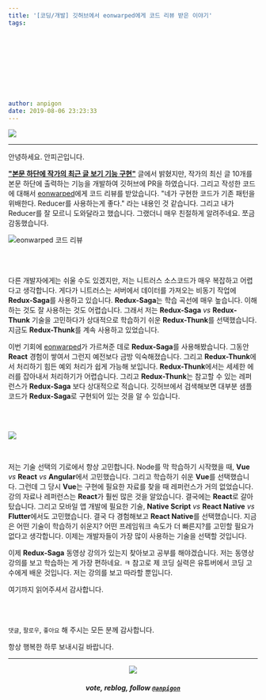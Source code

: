```yaml
---
title: '[코딩/개발] 깃허브에서 eonwarped에게 코드 리뷰 받은 이야기'
tags:
  
  
  
  
  
  
  
  
  
  
author: anpigon
date: 2019-08-06 23:23:33
---
```


![](https://steemitimages.com/640x0/https://cdn.steemitimages.com/DQmXtBYt3kXFAhrVjuGUGa5TQrgUZ2nL8npNsg67WYqZQ57/11A557AA-ADD4-484C-AD9E-FCD37D09C38B.jpeg)

***

안녕하세요. 안피곤입니다.

**["본문 하단에 작가의 최근 글 보기 기능 구현"](https://steemit.com/zzan/@anpigon/4kwmuf)** 글에서 밝혔지만, 작가의 최신 글 10개를 본문 하단에 출력하는 기능을 개발하여 깃허브에 PR을 하였습니다. 그리고 작성한 코드에 대해서 [eonwarped]()에게 코드 리뷰를 받았습니다. "네가 구현한 코드가 기존 패턴을 위배한다. Reducer를 사용하는게 좋다." 라는 내용인 것 같습니다. 그리고 내가 Reducer를 잘 모르니 도와달라고 했습니다. 그랬더니 매우 친절하게 알려주네요. 쪼금 감동했습니다.

![eonwarped 코드 리뷰](https://files.steempeak.com/file/steempeak/anpigon/133nZpqJ-E18489E185B3E1848FE185B3E18485E185B5E186ABE18489E185A3E186BA202019-08-0620E1848BE185A9E18492E185AE2010.35.21.png)

<br>
<br>

다른 개발자에게는 쉬울 수도 있겠지만, 저는 니트러스 소스코드가 매우 복잡하고 어렵다고 생각합니다. 게다가 니트러스는 서버에서 데이터를 가져오는 비동기 작업에 **Redux-Saga**를 사용하고 있습니다. **Redux-Saga**는 학습 곡선에 매우 높습니다. 이해하는 것도 잘 사용하는 것도 어렵습니다.  그래서 저는 **Redux-Saga** *vs* **Redux-Thunk** 기술을 고민하다가 상대적으로 학습하기 쉬운 **Redux-Thunk**를 선택했습니다. 지금도 **Redux-Thunk**를 계속 사용하고 있었습니다.

이번 기회에 [eonwarped]()가 가르쳐준 데로 **Redux-Saga**를 사용해봤습니다. 그동안 **React** 경험이 쌓여서 그런지 예전보다 금방 익숙해졌습니다. 그리고 **Redux-Thunk**에서 처리하기 힘든 예외 처리가 쉽게 가능해 보입니다. **Redux-Thunk**에서는 세세한 에러를 잡아내서 처리하기가 어렵습니다. 그리고 **Redux-Thunk**는 참고할 수 있는 레퍼런스가 **Redux-Saga** 보다 상대적으로 적습니다. 깃허브에서 검색해보면 대부분 샘플 코드가 **Redux-Saga**로 구현되어 있는 것을 알 수 있습니다.

<br>
<br>

![](https://files.steempeak.com/file/steempeak/anpigon/UEds0hDU-E18489E185B3E1848FE185B3E18485E185B5E186ABE18489E185A3E186BA202019-08-0620E1848BE185A9E18492E185AE2011.16.09.png)

<br>

저는 기술 선택의 기로에서 항상 고민합니다. Node를 막 학습하기 시작했을 때, **Vue** *vs* **React** *vs* **Angular**에서 고민했습니다. 그리고 학습하기 쉬운 **Vue**를 선택했습니다. 그런데 그 당시 **Vue**는 구현에 필요한 자료를 찾을 때 레퍼런스가 거의 없었습니다. 강의 자료나 레퍼런스는 **React**가 훨씬 많은 것을 알았습니다. 결국에는 **React**로 갈아탔습니다. 그리고 모바일 앱 개발에 필요한 기술, **Native Script** *vs* **React Native** *vs* **Flutter**에서도 고민했습니다. 결국 다 경험해보고 **React Native**를 선택했습니다. 지금은 어떤 기술이 학습하기 쉬운지? 어떤 프레임워크 속도가 더 빠른지?를 고민할 필요가 없다고 생각합니다. 이제는 개발자들이 가장 많이 사용하는 기술을 선택할 것입니다.

이제 **Redux-Saga** 동영상 강의가 있는지 찾아보고 공부를 해야겠습니다. 저는 동영상 강의를 보고 학습하는 게 가장 편하네요. ㅋ 참고로 제 코딩 실력은 유튜버에서 코딩 고수에게 배운 것입니다. 저는 강의를 보고 따라할 뿐입니다.

여기까지 읽어주셔서 감사합니다.

<br>
<br>

 `댓글`, `팔로우`, `좋아요` 해 주시는 모든 분께 감사합니다.

항상 행복한 하루 보내시길 바랍니다.

***

<center><img src='https://steemitimages.com/400x0/https://cdn.steemitimages.com/DQmQmWhMN6zNrLmKJRKhvSScEgWZmpb8zCeE2Gray1krbv6/BC054B6E-6F73-46D0-88E4-C88EB8167037.jpeg'><h5>vote, reblog, follow <code><a href='https://steemit.com/@anpigon'>@anpigon</a></code></h5></center>
